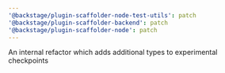 ```yaml
---
'@backstage/plugin-scaffolder-node-test-utils': patch
'@backstage/plugin-scaffolder-backend': patch
'@backstage/plugin-scaffolder-node': patch
---
```


An internal refactor which adds additional types to experimental checkpoints
